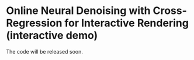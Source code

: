 # Online Neural Denoising with Cross-Regression for Interactive Rendering (interactive demo)

The code will be released soon.